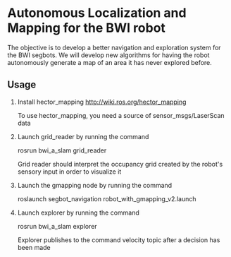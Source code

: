 # Autonomous Localization and Mapping for the BWI robot
The objective is to develop a better navigation and exploration system for
the BWI segbots. We will develop new algorithms for having the robot autonomously
generate a map of an area it has never explored before.

## Usage
1. Install hector_mapping http://wiki.ros.org/hector_mapping
   
   To use hector_mapping, you need a source of sensor_msgs/LaserScan data
   
2. Launch grid_reader by running the command

   rosrun bwi_a_slam grid_reader
   
   Grid reader should interpret the occupancy grid created by the robot's sensory input in order to visualize it

3. Launch the gmapping node by running the command 

   roslaunch segbot_navigation robot_with_gmapping_v2.launch

4. Launch explorer by running the command

   rosrun bwi_a_slam explorer
   
   Explorer publishes to the command velocity topic after a decision has been made



